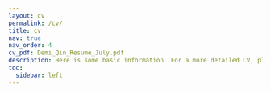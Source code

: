 ```yaml
---
layout: cv
permalink: /cv/
title: cv
nav: true
nav_order: 4
cv_pdf: Demi_Qin_Resume_July.pdf
description: Here is some basic information. For a more detailed CV, please click on the PDF to the right.
toc:
  sidebar: left
---
```

